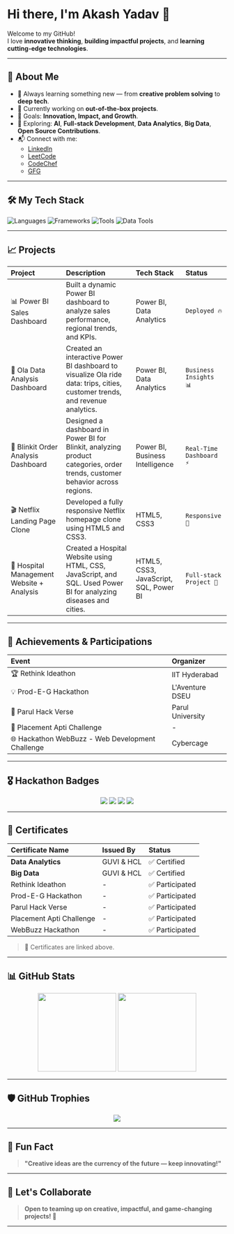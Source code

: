 # Hi there, I'm Akash Yadav 👋

Welcome to my GitHub!  
I love **innovative thinking**, **building impactful projects**, and **learning cutting-edge technologies**.

---

## 🚀 About Me
- 🧠 Always learning something new — from **creative problem solving** to **deep tech**.
- 🔭 Currently working on **out-of-the-box projects**.
- 🎯 Goals: **Innovation, Impact, and Growth**.
- 🌱 Exploring: **AI**, **Full-stack Development**, **Data Analytics**, **Big Data**, **Open Source Contributions**.
- 📬 Connect with me: 
  - [LinkedIn](https://www.linkedin.com/in/akash-yadav-37088324b)
  - [LeetCode](https://leetcode.com/Akash8922/)
  - [CodeChef](https://www.codechef.com/users/akash4400)
  - [GFG](https://www.geeksforgeeks.org/user/akash6212/)

---

## 🛠️ My Tech Stack
![Languages](https://img.shields.io/badge/Code-Python%20%7C%20JavaScript%20%7C%20C++-informational?style=flat&logo=codewars&color=yellow)
![Frameworks](https://img.shields.io/badge/Frameworks-React%20%7C%20Node.js%20%7C%20Express-informational?style=flat&logo=react&color=brightgreen)
![Tools](https://img.shields.io/badge/Tools-Git%20%7C%20VSCode%20%7C%20Figma-informational?style=flat&logo=git&color=orange)
![Data Tools](https://img.shields.io/badge/Data-PowerBI%20%7C%20SQL%20%7C%20Big%20Data-informational?style=flat&logo=tableau&color=blue)

---

## 📈 Projects
| Project | Description | Tech Stack | Status |
| :--- | :--- | :--- | :--- |
| 📊 Power BI Sales Dashboard | Built a dynamic Power BI dashboard to analyze sales performance, regional trends, and KPIs. | Power BI, Data Analytics | `Deployed 🔥` |
| 🚕 Ola Data Analysis Dashboard | Created an interactive Power BI dashboard to visualize Ola ride data: trips, cities, customer trends, and revenue analytics. | Power BI, Data Analytics | `Business Insights 📊` |
| 🛒 Blinkit Order Analysis Dashboard | Designed a dashboard in Power BI for Blinkit, analyzing product categories, order trends, customer behavior across regions. | Power BI, Business Intelligence | `Real-Time Dashboard ⚡` |
| 🎬 Netflix Landing Page Clone | Developed a fully responsive Netflix homepage clone using HTML5 and CSS3. | HTML5, CSS3 | `Responsive 📱` |
| 🏥 Hospital Management Website + Analysis | Created a Hospital Website using HTML, CSS, JavaScript, and SQL. Used Power BI for analyzing diseases and cities. | HTML5, CSS3, JavaScript, SQL, Power BI | `Full-stack Project 🚀` |

---

## 🏅 Achievements & Participations
| Event | Organizer |
| :--- | :--- |
| 🏆 Rethink Ideathon | IIT Hyderabad |
| 💡 Prod-E-G Hackathon | L'Aventure DSEU |
| 🚀 Parul Hack Verse | Parul University |
| 🎯 Placement Apti Challenge | - |
| 🌐 Hackathon WebBuzz - Web Development Challenge | Cybercage |

---

## 🎖️ Hackathon Badges
<p align="center">
  <img src="https://img.shields.io/badge/Hackathon-IITHyderabad-blueviolet?style=flat-square">
  <img src="https://img.shields.io/badge/Hackathon-DSEU-orange?style=flat-square">
  <img src="https://img.shields.io/badge/Hackathon-ParulHackVerse-green?style=flat-square">
  <img src="https://img.shields.io/badge/WebBuzz-Cybercage-blue?style=flat-square">
</p>

---

## 📜 Certificates
| Certificate Name | Issued By | Status |
| :--- | :--- | :--- |
| **Data Analytics** | GUVI & HCL | ✅ Certified |
| **Big Data** | GUVI & HCL | ✅ Certified |
| Rethink Ideathon | - | ✅ Participated |
| Prod-E-G Hackathon | - | ✅ Participated |
| Parul Hack Verse | - | ✅ Participated |
| Placement Apti Challenge | - | ✅ Participated |
| WebBuzz Hackathon | - | ✅ Participated |

> 📝 Certificates are linked above.

---

## 📊 GitHub Stats
<div align="center">
  <img height="180em" src="https://github-readme-stats.vercel.app/api?username=Akash8922&show_icons=true&theme=radical" />
  <img height="180em" src="https://github-readme-stats.vercel.app/api/top-langs/?username=Akash8922&layout=compact&theme=radical" />
</div>

---

## 🛡️ GitHub Trophies
<p align="center">
  <img src="https://github-profile-trophy.vercel.app/?username=Akash8922&theme=radical&no-frame=true&margin-w=30" />
</p>

---

## 🧩 Fun Fact
> **"Creative ideas are the currency of the future — keep innovating!"**

---

## 💬 Let's Collaborate
> **Open to teaming up on creative, impactful, and game-changing projects! 🚀**

---
